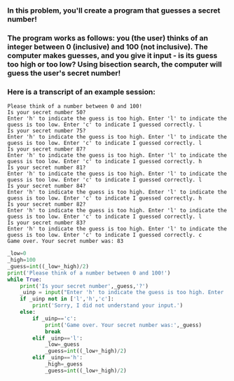 ### In this problem, you'll create a program that guesses a secret number!

### The program works as follows: you (the user) thinks of an integer between 0 (inclusive) and 100 (not inclusive). The computer makes guesses, and you give it input - is its guess too high or too low? Using bisection search, the computer will guess the user's secret number!

### Here is a transcript of an example session:

```
Please think of a number between 0 and 100!
Is your secret number 50?
Enter 'h' to indicate the guess is too high. Enter 'l' to indicate the guess is too low. Enter 'c' to indicate I guessed correctly. l
Is your secret number 75?
Enter 'h' to indicate the guess is too high. Enter 'l' to indicate the guess is too low. Enter 'c' to indicate I guessed correctly. l
Is your secret number 87?
Enter 'h' to indicate the guess is too high. Enter 'l' to indicate the guess is too low. Enter 'c' to indicate I guessed correctly. h
Is your secret number 81?
Enter 'h' to indicate the guess is too high. Enter 'l' to indicate the guess is too low. Enter 'c' to indicate I guessed correctly. l
Is your secret number 84?
Enter 'h' to indicate the guess is too high. Enter 'l' to indicate the guess is too low. Enter 'c' to indicate I guessed correctly. h
Is your secret number 82?
Enter 'h' to indicate the guess is too high. Enter 'l' to indicate the guess is too low. Enter 'c' to indicate I guessed correctly. l
Is your secret number 83?
Enter 'h' to indicate the guess is too high. Enter 'l' to indicate the guess is too low. Enter 'c' to indicate I guessed correctly. c
Game over. Your secret number was: 83
```

```py
_low=0
_high=100
_guess=int((_low+_high)/2)
print('Please think of a number between 0 and 100!')
while True:
    print('Is your secret number',_guess,'?')
    _uinp = input("Enter 'h' to indicate the guess is too high. Enter 'l' to indicate the guess is too low. Enter 'c' to indicate I guessed correctly. ")
    if _uinp not in ['l','h','c']:
        print('Sorry, I did not understand your input.')
    else:
        if _uinp=='c':
            print('Game over. Your secret number was:',_guess)
            break
        elif _uinp=='l':
            _low=_guess
            _guess=int((_low+_high)/2)
        elif _uinp=='h':
            _high=_guess
            _guess=int((_low+_high)/2)
            
```